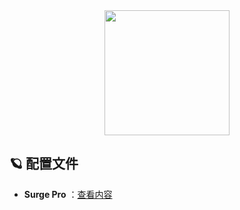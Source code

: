 <div align="center">
 <img src="https://raw.githubusercontent.com/cc63/Surge/main/Module/Surge.png" width="200">
</div>

## 🪐 配置文件
- **Surge Pro** ：[查看内容](https://github.com/cc63/Surge/tree/main/Module/Panel/Sub-info)


